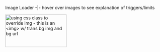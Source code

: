 Image Loader -|- hover over images to see explanation of triggers/limits

<img src="http://us.i1.yimg.com/us.yimg.com/i/us/tr/b/1px_trans.gif" title="using css class to override img - this is an &lt;img&gt; w/ trans bg img and bg url" id="classtest2" class="classtest2 yui-imgload" width="195" height="105" />
